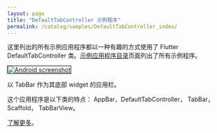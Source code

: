 ```yaml
---
layout: page
title: "DefaultTabController 示例程序"
permalink: /catalog/samples/DefaultTabController_index/
---
```


这里列出的所有示例应用程序都以一种有趣的方式使用了 Flutter DefaultTabController 类。<a href="/catalog/samples/">示例应用程序目录</a>页面列出了所有示例程序。

<div class="container-fluid">
  <div class="row" style="margin-bottom: 32px">
    <a href="/catalog/samples/tabbed-app-bar/">
      <div class="col-md-3">
        <img style="border:1px solid #000000" src="https://storage.googleapis.com/flutter-catalog/cb4a54db8fb3726bf4293b9cc5cb12ce16883803/tabbed_app_bar_small.png" alt="Android screenshot" class="img-responsive">
      </div>
   </a>
    <div class="col-md-9">
      <p>
        以 TabBar 作为其底部 widget 的应用栏。
      </p>
      <p>
        这个应用程序是以下类的特点： AppBar，DefaultTabController， TabBar， Scaffold， TabBarView。
      </p>
      <p>
        <a href="/catalog/samples/tabbed-app-bar/">了解更多</a>。
      </p>
    </div>
  </div>

</div>
